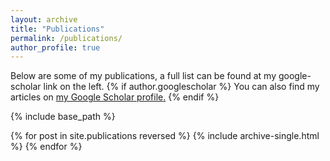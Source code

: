 ```yaml
---
layout: archive
title: "Publications"
permalink: /publications/
author_profile: true
---
```

Below are some of my publications, a full list can be found at my google-scholar link on the left.
{% if author.googlescholar %}
  You can also find my articles on <u><a href="{{author.googlescholar}}">my Google Scholar profile</a>.</u>
{% endif %}

{% include base_path %}

{% for post in site.publications reversed %}
  {% include archive-single.html %}
{% endfor %}
